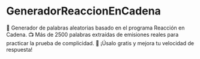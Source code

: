 # GeneradorReaccionEnCadena
🎲 Generador de palabras aleatorias basado en el programa Reacción en Cadena. 📺 Más de 2500 palabras extraídas de emisiones reales para practicar la prueba de complicidad. 📢 ¡Úsalo gratis y mejora tu velocidad de respuesta!
